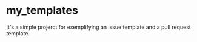 # my_templates
It's a simple projerct for exemplifying an issue template and a  pull request template.
